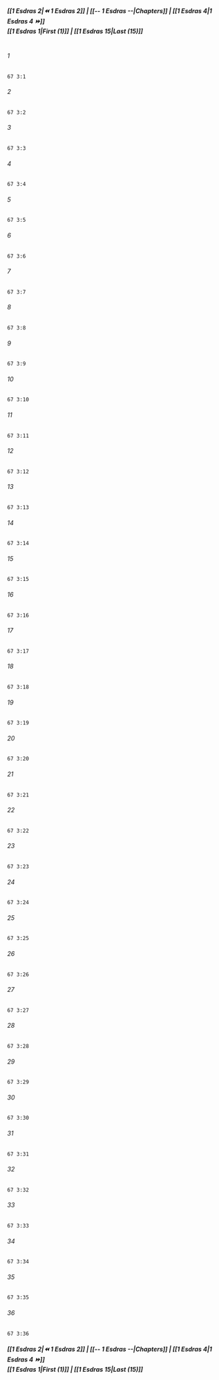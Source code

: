 
##### **[[1 Esdras 2|⏪ 1 Esdras 2]] | [[-- 1 Esdras --|Chapters]] | [[1 Esdras 4|1 Esdras 4 ⏩]]**<br>**[[1 Esdras 1|First (1)]] | [[1 Esdras 15|Last (15)]]**<br><br>

###### 1
``` verse
67 3:1
```
###### 2
``` verse
67 3:2
```
###### 3
``` verse
67 3:3
```
###### 4
``` verse
67 3:4
```
###### 5
``` verse
67 3:5
```
###### 6
``` verse
67 3:6
```
###### 7
``` verse
67 3:7
```
###### 8
``` verse
67 3:8
```
###### 9
``` verse
67 3:9
```
###### 10
``` verse
67 3:10
```
###### 11
``` verse
67 3:11
```
###### 12
``` verse
67 3:12
```
###### 13
``` verse
67 3:13
```
###### 14
``` verse
67 3:14
```
###### 15
``` verse
67 3:15
```
###### 16
``` verse
67 3:16
```
###### 17
``` verse
67 3:17
```
###### 18
``` verse
67 3:18
```
###### 19
``` verse
67 3:19
```
###### 20
``` verse
67 3:20
```
###### 21
``` verse
67 3:21
```
###### 22
``` verse
67 3:22
```
###### 23
``` verse
67 3:23
```
###### 24
``` verse
67 3:24
```
###### 25
``` verse
67 3:25
```
###### 26
``` verse
67 3:26
```
###### 27
``` verse
67 3:27
```
###### 28
``` verse
67 3:28
```
###### 29
``` verse
67 3:29
```
###### 30
``` verse
67 3:30
```
###### 31
``` verse
67 3:31
```
###### 32
``` verse
67 3:32
```
###### 33
``` verse
67 3:33
```
###### 34
``` verse
67 3:34
```
###### 35
``` verse
67 3:35
```
###### 36
``` verse
67 3:36
```

##### **[[1 Esdras 2|⏪ 1 Esdras 2]] | [[-- 1 Esdras --|Chapters]] | [[1 Esdras 4|1 Esdras 4 ⏩]]**<br>**[[1 Esdras 1|First (1)]] | [[1 Esdras 15|Last (15)]]**
